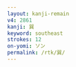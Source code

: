 ```yaml
---
layout: kanji-remain
v4: 2861
kanji: 巽
keyword: southeast
strokes: 12
on-yomi: ソン
permalink: /rtk/巽/
---
```






